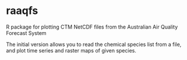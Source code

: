 # raaqfs
R package for plotting CTM NetCDF files from the Australian Air Quality Forecast System

The initial version allows you to read the chemical species list from a file, and plot time series and raster maps of given species.